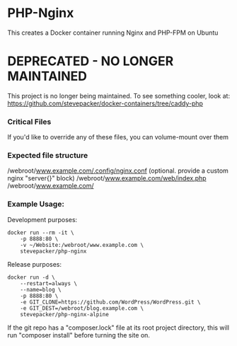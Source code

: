 # PHP-Nginx 

This creates a Docker container running Nginx and PHP-FPM on Ubuntu

# **DEPRECATED - NO LONGER MAINTAINED**

This project is no longer being maintained.  To see something cooler, look at:
https://github.com/stevepacker/docker-containers/tree/caddy-php

### Critical Files

If you'd like to override any of these files, you can volume-mount over them

### Expected file structure

/webroot/www.example.com/.config/nginx.conf (optional. provide a custom nginx "server{}" block)
/webroot/www.example.com/web/index.php
/webroot/www.example.com/

### Example Usage:

Development purposes:

    docker run --rm -it \
        -p 8888:80 \
        -v ~/Website:/webroot/www.example.com \
        stevepacker/php-nginx

Release purposes:

    docker run -d \
        --restart=always \
        --name=blog \
        -p 8888:80 \
        -e GIT_CLONE=https://github.com/WordPress/WordPress.git \
        -e GIT_DEST=/webroot/blog.example.com \
        stevepacker/php-nginx-alpine

If the git repo has a "composer.lock" file at its root project directory, this will
run "composer install" before turning the site on.
